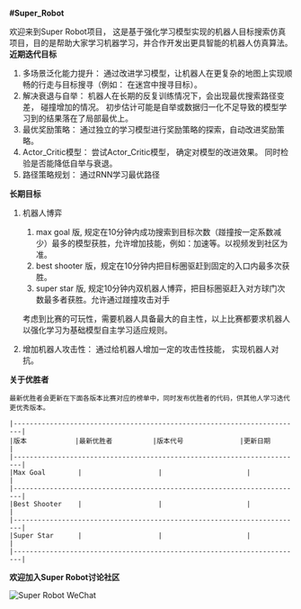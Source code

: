 **#Super_Robot**

  欢迎来到Super Robot项目， 这是基于强化学习模型实现的机器人目标搜索仿真项目，目的是帮助大家学习机器学习，并合作开发出更具智能的机器人仿真算法。
  **近期迭代目标**
  1. 多场景泛化能力提升： 通过改进学习模型，让机器人在更复杂的地图上实现顺畅的行走与目标搜寻（例如： 在迷宫中搜寻目标）。
  2. 解决衰退与自举： 机器人在长期的反复训练情况下，会出现最优搜索路径变差， 碰撞增加的情况。 初步估计可能是自举或数据归一化不足导致的模型学习到的结果落在了局部最优上。
  3. 最优奖励策略： 通过独立的学习模型进行奖励策略的探索，自动改进奖励策略。
  4. Actor_Critic模型： 尝试Actor_Critic模型， 确定对模型的改进效果。 同时检验是否能降低自举与衰退。
  5. 路径策略规划： 通过RNN学习最优路径

  **长期目标**
  1. 机器人博弈
     1. max goal 版, 规定在10分钟内成功搜索到目标次数（踫撞按一定系数减少）最多的模型获胜，允许增加技能，例如：加速等。以视频发到社区为准。
     2. best shooter 版，规定在10分钟内把目标圈驱赶到固定的入口内最多次获胜。
     3. super star 版, 规定10分钟内双机器人博弈，把目标圈驱赶入对方球门次数最多者获胜。允许通过踫撞攻击对手
     
     考虑到比赛的可玩性，需要机器人具备最大的自主性，以上比赛都要求机器人以强化学习为基础模型自主学习适应规则。
        
  3. 增加机器人攻击性： 通过给机器人增加一定的攻击性技能， 实现机器人对抗。


  **关于优胜者**
  
    最新优胜者会更新在下面各版本比赛对应的榜单中，同时发布优胜者的代码，供其他人学习迭代更优秀版本。

    |------------------------------------------------------------------------|
    |版本            |最新优胜者          |版本代号              |更新日期     |  
    |------------------------------------------------------------------------|
    |Max Goal        |                   |                     |             |
    |------------------------------------------------------------------------|
    |Best Shooter    |                   |                     |             |
    |------------------------------------------------------------------------|
    |Super Star      |                   |                     |             |
    |------------------------------------------------------------------------|
  
**欢迎加入Super Robot讨论社区**

![Super Robot WeChat](https://github.com/MichaelMGL1573/Super_Robot/assets/153053425/c58c5169-5559-479c-ba93-e215138dca92)
